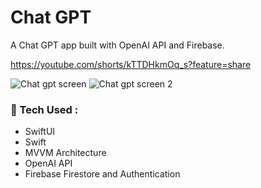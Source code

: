 # Chat GPT
A Chat GPT app built with OpenAI API and Firebase.

https://youtube.com/shorts/kTTDHkmOq_s?feature=share

![Chat gpt screen](https://github.com/netolobo/ChatGPTApp/assets/641469/e75db67c-c303-4471-9f42-bc1b197586fb)
![Chat gpt screen 2](https://github.com/netolobo/ChatGPTApp/assets/641469/a05555bd-0f03-4bb4-ae10-376b42003f9e)

### 🧰 Tech Used :
- SwiftUI
- Swift
- MVVM Architecture
- OpenAI API
- Firebase Firestore and Authentication
